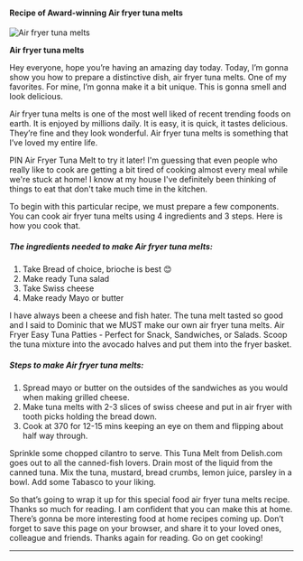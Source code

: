             

#### Recipe of Award-winning Air fryer tuna melts

![Air fryer tuna melts](https://img-global.cpcdn.com/recipes/2fb6baa4ee07c1bb/751x532cq70/air-fryer-tuna-melts-recipe-main-photo.jpg)

**Air fryer tuna melts**

Hey everyone, hope you’re having an amazing day today. Today, I’m gonna show you how to prepare a distinctive dish, air fryer tuna melts. One of my favorites. For mine, I’m gonna make it a bit unique. This is gonna smell and look delicious.

Air fryer tuna melts is one of the most well liked of recent trending foods on earth. It is enjoyed by millions daily. It is easy, it is quick, it tastes delicious. They’re fine and they look wonderful. Air fryer tuna melts is something that I’ve loved my entire life.

PIN Air Fryer Tuna Melt to try it later! I'm guessing that even people who really like to cook are getting a bit tired of cooking almost every meal while we're stuck at home! I know at my house I've definitely been thinking of things to eat that don't take much time in the kitchen.

To begin with this particular recipe, we must prepare a few components. You can cook air fryer tuna melts using 4 ingredients and 3 steps. Here is how you cook that.

##### The ingredients needed to make Air fryer tuna melts:

1.  Take Bread of choice, brioche is best 😊
2.  Make ready Tuna salad
3.  Take Swiss cheese
4.  Make ready Mayo or butter

I have always been a cheese and fish hater. The tuna melt tasted so good and I said to Dominic that we MUST make our own air fryer tuna melts. Air Fryer Easy Tuna Patties - Perfect for Snack, Sandwiches, or Salads. Scoop the tuna mixture into the avocado halves and put them into the fryer basket.

##### Steps to make Air fryer tuna melts:

1.  Spread mayo or butter on the outsides of the sandwiches as you would when making grilled cheese.
2.  Make tuna melts with 2-3 slices of swiss cheese and put in air fryer with tooth picks holding the bread down.
3.  Cook at 370 for 12-15 mins keeping an eye on them and flipping about half way through.

Sprinkle some chopped cilantro to serve. This Tuna Melt from Delish.com goes out to all the canned-fish lovers. Drain most of the liquid from the canned tuna. Mix the tuna, mustard, bread crumbs, lemon juice, parsley in a bowl. Add some Tabasco to your liking.

So that’s going to wrap it up for this special food air fryer tuna melts recipe. Thanks so much for reading. I am confident that you can make this at home. There’s gonna be more interesting food at home recipes coming up. Don’t forget to save this page on your browser, and share it to your loved ones, colleague and friends. Thanks again for reading. Go on get cooking!

* * *